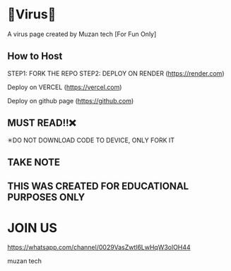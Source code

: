 # 📛Virus📛
A virus page created by Muzan tech [For Fun Only]

## How to Host
STEP1: FORK THE REPO
STEP2: DEPLOY ON RENDER (https://render.com)

Deploy on VERCEL (https://vercel.com)

Deploy on github page (https://github.com)

## MUST READ‼❌
✳DO NOT DOWNLOAD CODE TO DEVICE, ONLY FORK IT
## TAKE NOTE

## THIS WAS CREATED FOR EDUCATIONAL PURPOSES ONLY
# JOIN US
https://whatsapp.com/channel/0029VasZwtl6LwHqW3olOH44

muzan tech
